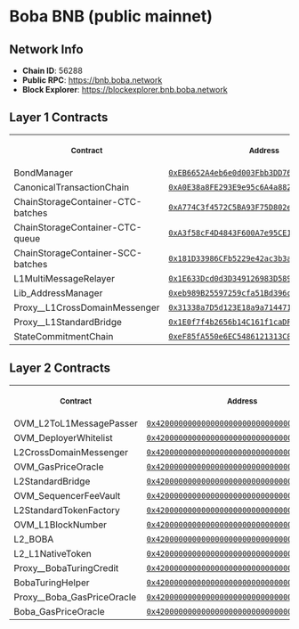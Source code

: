 # Boba BNB (public mainnet)
## Network Info
- **Chain ID**: 56288
- **Public RPC**: https://bnb.boba.network
- **Block Explorer**: https://blockexplorer.bnb.boba.network
## Layer 1 Contracts
<table>
<tr>
<th>
<img width="506px" height="0px" />
<p><small>Contract</small></p>
</th>
<th>
<img width="506px" height="0px" />
<p><small>Address</small></p>
</th>
</tr>
<tr>
<td>
BondManager
</td>
<td align="center">
<a href="https://bscscan.com//address/0xEB6652A4eb6e0d003Fbb3DD76Ae72694175191cd">
<code>0xEB6652A4eb6e0d003Fbb3DD76Ae72694175191cd</code>
</a>
</td>
</tr>
<tr>
<td>
CanonicalTransactionChain
</td>
<td align="center">
<a href="https://bscscan.com//address/0xA0E38a8FE293E9e95c6A4a882F396F1c80e9e2e4">
<code>0xA0E38a8FE293E9e95c6A4a882F396F1c80e9e2e4</code>
</a>
</td>
</tr>
<tr>
<td>
ChainStorageContainer-CTC-batches
</td>
<td align="center">
<a href="https://bscscan.com//address/0xA774C3f4572C5BA93F75D802ea7Dc6F93228e5cc">
<code>0xA774C3f4572C5BA93F75D802ea7Dc6F93228e5cc</code>
</a>
</td>
</tr>
<tr>
<td>
ChainStorageContainer-CTC-queue
</td>
<td align="center">
<a href="https://bscscan.com//address/0xA3f58cF4D4843F600A7e95CE1B23322C6A1A9695">
<code>0xA3f58cF4D4843F600A7e95CE1B23322C6A1A9695</code>
</a>
</td>
</tr>
<tr>
<td>
ChainStorageContainer-SCC-batches
</td>
<td align="center">
<a href="https://bscscan.com//address/0x181D33986CFb5229e42ac3b3a09cad39F1011D17">
<code>0x181D33986CFb5229e42ac3b3a09cad39F1011D17</code>
</a>
</td>
</tr>
<tr>
<td>
L1MultiMessageRelayer
</td>
<td align="center">
<a href="https://bscscan.com//address/0x1E633Dcd0d3D349126983D58988051F7c62c543D">
<code>0x1E633Dcd0d3D349126983D58988051F7c62c543D</code>
</a>
</td>
</tr>
<tr>
<td>
Lib_AddressManager
</td>
<td align="center">
<a href="https://bscscan.com//address/0xeb989B25597259cfa51Bd396cE1d4B085EC4c753">
<code>0xeb989B25597259cfa51Bd396cE1d4B085EC4c753</code>
</a>
</td>
</tr>
<tr>
<td>
Proxy__L1CrossDomainMessenger
</td>
<td align="center">
<a href="https://bscscan.com//address/0x31338a7D5d123E18a9a71447136B54B6D28241ae">
<code>0x31338a7D5d123E18a9a71447136B54B6D28241ae</code>
</a>
</td>
</tr>
<tr>
<td>
Proxy__L1StandardBridge
</td>
<td align="center">
<a href="https://bscscan.com//address/0x1E0f7f4b2656b14C161f1caDF3076C02908F9ACC">
<code>0x1E0f7f4b2656b14C161f1caDF3076C02908F9ACC</code>
</a>
</td>
</tr>
<tr>
<td>
StateCommitmentChain
</td>
<td align="center">
<a href="https://bscscan.com//address/0xeF85fA550e6EC5486121313C895EDe1005e2397f">
<code>0xeF85fA550e6EC5486121313C895EDe1005e2397f</code>
</a>
</td>
</tr>
</table>

## Layer 2 Contracts
<table>
<tr>
<th>
<img width="506px" height="0px" />
<p><small>Contract</small></p>
</th>
<th>
<img width="506px" height="0px" />
<p><small>Address</small></p>
</th>
</tr>
<tr>
<td>
OVM_L2ToL1MessagePasser
</td>
<td align="center">
<a href="https://blockexplorer.bnb.boba.network/address/0x4200000000000000000000000000000000000000">
<code>0x4200000000000000000000000000000000000000</code>
</a>
</td>
</tr>
<tr>
<td>
OVM_DeployerWhitelist
</td>
<td align="center">
<a href="https://blockexplorer.bnb.boba.network/address/0x4200000000000000000000000000000000000002">
<code>0x4200000000000000000000000000000000000002</code>
</a>
</td>
</tr>
<tr>
<td>
L2CrossDomainMessenger
</td>
<td align="center">
<a href="https://blockexplorer.bnb.boba.network/address/0x4200000000000000000000000000000000000007">
<code>0x4200000000000000000000000000000000000007</code>
</a>
</td>
</tr>
<tr>
<td>
OVM_GasPriceOracle
</td>
<td align="center">
<a href="https://blockexplorer.bnb.boba.network/address/0x420000000000000000000000000000000000000F">
<code>0x420000000000000000000000000000000000000F</code>
</a>
</td>
</tr>
<tr>
<td>
L2StandardBridge
</td>
<td align="center">
<a href="https://blockexplorer.bnb.boba.network/address/0x4200000000000000000000000000000000000010">
<code>0x4200000000000000000000000000000000000010</code>
</a>
</td>
</tr>
<tr>
<td>
OVM_SequencerFeeVault
</td>
<td align="center">
<a href="https://blockexplorer.bnb.boba.network/address/0x4200000000000000000000000000000000000011">
<code>0x4200000000000000000000000000000000000011</code>
</a>
</td>
</tr>
<tr>
<td>
L2StandardTokenFactory
</td>
<td align="center">
<a href="https://blockexplorer.bnb.boba.network/address/0x4200000000000000000000000000000000000012">
<code>0x4200000000000000000000000000000000000012</code>
</a>
</td>
</tr>
<tr>
<td>
OVM_L1BlockNumber
</td>
<td align="center">
<a href="https://blockexplorer.bnb.boba.network/address/0x4200000000000000000000000000000000000013">
<code>0x4200000000000000000000000000000000000013</code>
</a>
</td>
</tr>
<tr>
<td>
L2_BOBA
</td>
<td align="center">
<a href="https://blockexplorer.bnb.boba.network/address/0x4200000000000000000000000000000000000006">
<code>0x4200000000000000000000000000000000000006</code>
</a>
</td>
</tr>
<tr>
<td>
L2_L1NativeToken
</td>
<td align="center">
<a href="https://blockexplorer.bnb.boba.network/address/0x4200000000000000000000000000000000000023">
<code>0x4200000000000000000000000000000000000023</code>
</a>
</td>
</tr>
<tr>
<td>
Proxy__BobaTuringCredit
</td>
<td align="center">
<a href="https://blockexplorer.bnb.boba.network/address/0x4200000000000000000000000000000000000020">
<code>0x4200000000000000000000000000000000000020</code>
</a>
</td>
</tr>
<tr>
<td>
BobaTuringHelper
</td>
<td align="center">
<a href="https://blockexplorer.bnb.boba.network/address/0x4200000000000000000000000000000000000022">
<code>0x4200000000000000000000000000000000000022</code>
</a>
</td>
</tr>
<tr>
<td>
Proxy__Boba_GasPriceOracle
</td>
<td align="center">
<a href="https://blockexplorer.bnb.boba.network/address/0x4200000000000000000000000000000000000024">
<code>0x4200000000000000000000000000000000000024</code>
</a>
</td>
</tr>
<tr>
<td>
Boba_GasPriceOracle
</td>
<td align="center">
<a href="https://blockexplorer.bnb.boba.network/address/0x4200000000000000000000000000000000000025">
<code>0x4200000000000000000000000000000000000025</code>
</a>
</td>
</tr>
</table>
